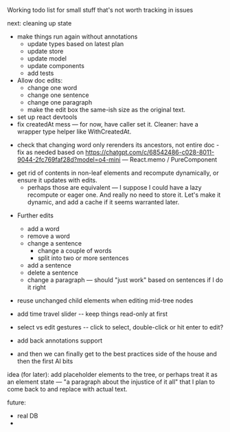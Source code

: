 Working todo list for small stuff that's not worth tracking in issues

next: cleaning up state
+ make things run again without annotations
    + update types based on latest plan
    + update store
    + update model
    + update components
    + add tests
+ Allow doc edits:
    + change one word
    + change one sentence
    + change one paragraph
    + make the edit box the same-ish size as the original text.
+ set up react devtools
+ fix createdAt mess — for now, have caller set it. Cleaner: have a wrapper type helper like WithCreatedAt<Element>.
 - check that changing word only rerenders its ancestors, not entire doc
        - fix as needed based on https://chatgpt.com/c/68542486-c028-8011-9044-2fc769faf28d?model=o4-mini — React.memo / PureComponent
+ get rid of contents in non-leaf elements and recompute dynamically, or ensure it updates with edits.
   + perhaps those are equivalent — I suppose I could have a lazy recompute or eager one. And really no need to store it. Let's make it dynamic, and add a cache if it seems warranted later.
- Further edits
    + add a word
    - remove a word
    - change a sentence
        - change a couple of words
        - split into two or more sentences
    + add a sentence
    - delete a sentence
    - change a paragraph — should "just work" based on sentences if I do it right
- reuse unchanged child elements when editing mid-tree nodes
- add time travel slider -- keep things read-only at first
- select vs edit gestures -- click to select, double-click or hit enter to edit?

- add back annotations support

- and then we can finally get to the best practices side of the house and then the first AI bits


idea (for later): add placeholder elements to the tree, or perhaps treat it as an element state — "a paragraph about the injustice of it all" that I plan to come back to and replace with actual text. 

future: 
- real DB
- 